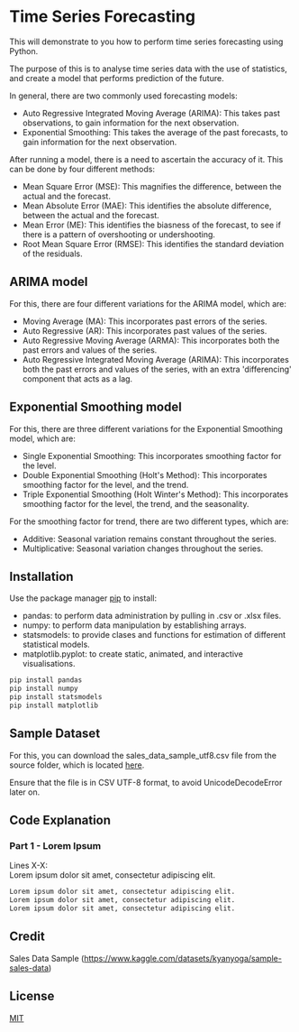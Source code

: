 # Time Series Forecasting

This will demonstrate to you how to perform time series forecasting using Python.

The purpose of this is to analyse time series data with the use of statistics, and create a model that performs prediction of the future.

In general, there are two commonly used forecasting models:

- Auto Regressive Integrated Moving Average (ARIMA): This takes past observations, to gain information for the next observation.
- Exponential Smoothing: This takes the average of the past forecasts, to gain information for the next observation.

After running a model, there is a need to ascertain the accuracy of it. This can be done by four different methods:

- Mean Square Error (MSE): This magnifies the difference, between the actual and the forecast.
- Mean Absolute Error (MAE): This identifies the absolute difference, between the actual and the forecast.
- Mean Error (ME): This identifies the biasness of the forecast, to see if there is a pattern of overshooting or undershooting.
- Root Mean Square Error (RMSE): This identifies the standard deviation of the residuals.

## ARIMA model

For this, there are four different variations for the ARIMA model, which are:

- Moving Average (MA):  This incorporates past errors of the series.
- Auto Regressive (AR): This incorporates past values of the series.
- Auto Regressive Moving Average (ARMA): This incorporates both the past errors and values of the series.
- Auto Regressive Integrated Moving Average (ARIMA): This incorporates both the past errors and values of the series, with an extra 'differencing' component that acts as a lag.

## Exponential Smoothing model

For this, there are three different variations for the Exponential Smoothing model, which are:

- Single Exponential Smoothing: This incorporates smoothing factor for the level.
- Double Exponential Smoothing (Holt's Method): This incorporates smoothing factor for the level, and the trend.
- Triple Exponential Smoothing (Holt Winter's Method): This incorporates smoothing factor for the level, the trend, and the seasonality.

For the smoothing factor for trend, there are two different types, which are:

- Additive: Seasonal variation remains constant throughout the series.
- Multiplicative: Seasonal variation changes throughout the series.

## Installation

Use the package manager [pip](https://pip.pypa.io/en/stable/) to install:

- pandas: to perform data administration by pulling in .csv or .xlsx files.
- numpy: to perform data manipulation by establishing arrays.
- statsmodels: to provide clases and functions for estimation of different statistical models.
- matplotlib.pyplot: to create static, animated, and interactive visualisations.

```bash
pip install pandas
pip install numpy
pip install statsmodels
pip install matplotlib
```

## Sample Dataset

For this, you can download the sales_data_sample_utf8.csv file from the source folder, which is located [here](https://github.com/dwoo-work/MultiCriteriaABC.Analysis/blob/main/src).

Ensure that the file is in CSV UTF-8 format, to avoid UnicodeDecodeError later on.

## Code Explanation

### Part 1 - Lorem Ipsum

Lines X-X:  
Lorem ipsum dolor sit amet, consectetur adipiscing elit.
```python   
Lorem ipsum dolor sit amet, consectetur adipiscing elit.
Lorem ipsum dolor sit amet, consectetur adipiscing elit.
Lorem ipsum dolor sit amet, consectetur adipiscing elit.
```

## Credit

Sales Data Sample (https://www.kaggle.com/datasets/kyanyoga/sample-sales-data)

## License

[MIT](https://choosealicense.com/licenses/mit/)